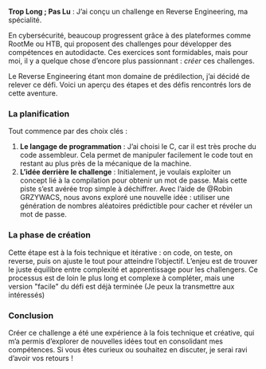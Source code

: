 **Trop Long ; Pas Lu** : J’ai conçu un challenge en Reverse Engineering, ma spécialité.

En cybersécurité, beaucoup progressent grâce à des plateformes comme RootMe ou HTB, qui proposent des challenges pour développer des compétences en autodidacte. Ces exercices sont formidables, mais pour moi, il y a quelque chose d’encore plus passionnant : _créer_ ces challenges.

Le Reverse Engineering étant mon domaine de prédilection, j’ai décidé de relever ce défi. Voici un aperçu des étapes et des défis rencontrés lors de cette aventure.

### La planification

Tout commence par des choix clés :

1. **Le langage de programmation** : J’ai choisi le C, car il est très proche du code assembleur. Cela permet de manipuler facilement le code tout en restant au plus près de la mécanique de la machine.
2. **L’idée derrière le challenge** : Initialement, je voulais exploiter un concept lié à la compilation pour obtenir un mot de passe. Mais cette piste s’est avérée trop simple à déchiffrer. Avec l’aide de @Robin GRZYWACS, nous avons exploré une nouvelle idée : utiliser une génération de nombres aléatoires prédictible pour cacher et révéler un mot de passe.

### La phase de création

Cette étape est à la fois technique et itérative : on code, on teste, on reverse, puis on ajuste le tout pour atteindre l’objectif. L’enjeu est de trouver le juste équilibre entre complexité et apprentissage pour les challengers. Ce processus est de loin le plus long et complexe à compléter, mais une version "facile" du défi est déjà terminée (Je peux la transmettre aux intéressés)

### Conclusion

Créer ce challenge a été une expérience à la fois technique et créative, qui m’a permis d’explorer de nouvelles idées tout en consolidant mes compétences. Si vous êtes curieux ou souhaitez en discuter, je serai ravi d’avoir vos retours !